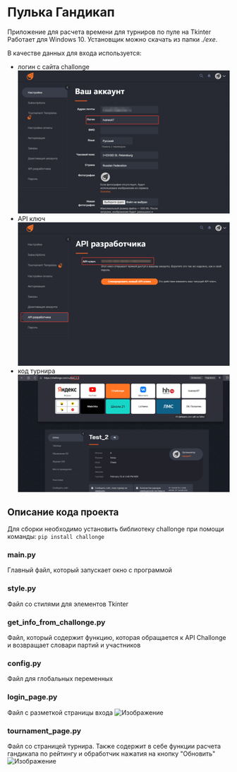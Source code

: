 # Пулька Гандикап
Приложение для расчета времени для турниров по пуле на Tkinter
Работает для Windows 10. Установщик можно скачать из папки *./exe*. 

В качестве данных для входа используется:
* логин с сайта challonge
![Изображение](for_readme/Логин.png "Логин")
* API ключ
![Изображение](for_readme/API_ключ.png "API ключ")  
* код турнира
![Изображение](for_readme/Код_турнира.png "Код турнира")   


## Описание кода проекта
Для сборки необходимо установить библиотеку challonge при помощи команды:
```pip install challonge```
### main.py
Главный файл, который запускает окно с программой
### style.py
   Файл со стилями для элементов Tkinter
### get_info_from_challonge.py
   Файл, который содержит функцию, которая обращается к API Challonge и возвращает словари партий и участников
### config.py
   Файл для глобальных переменных
### login_page.py
   Файл с разметкой страницы входа
   ![Изображение](for_readme/Страница_входа.png "Страница входа")
### tournament_page.py
   Файл со страницей турнира. Также содержит в себе функции расчета гандикапа по рейтингу и обработчик нажатия на кнопку "Обновить"
   ![Изображение](for_readme/Страница_тура.png "Страница тура")

